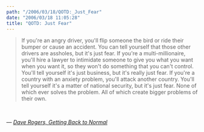 ```yaml
---
path: "/2006/03/18/QOTD:_Just_Fear" 
date: "2006/03/18 11:05:28" 
title: "QOTD: Just Fear" 
---
```

<blockquote><p>If you're an angry driver, you'll flip someone the bird or ride their bumper or cause an accident. You can tell yourself that those other drivers are assholes, but it's just fear. If you're a multi-millionaire, you'll hire a lawyer to intimidate someone to give you what you want when you want it, so they won't do something that you can't control. You'll tell yourself it's just business, but it's really just fear. If you're a country with an anxiety problem, you'll attack another country. You'll tell yourself it's a matter of national security, but it's just fear. None of which ever solves the problem. All of which create bigger problems of their own.</p></blockquote><br><p>&#8212; <a href="http://homepage.mac.com/dave_rogers/GHD03-06.html#note_2703"><cite>Dave Rogers, Getting Back to Normal</cite></a></p>